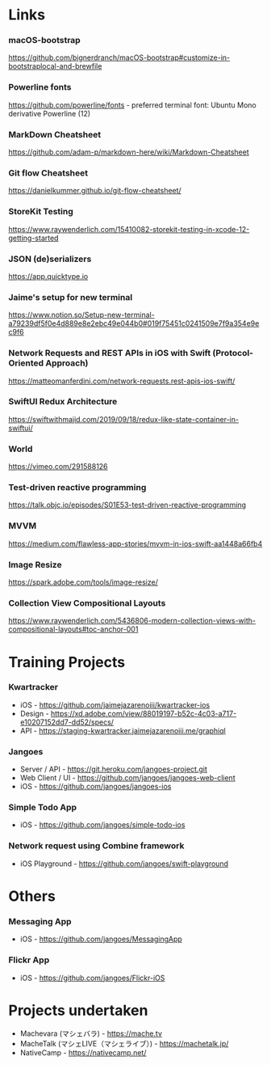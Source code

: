 # Links
### macOS-bootstrap 
https://github.com/bignerdranch/macOS-bootstrap#customize-in-bootstraplocal-and-brewfile

### Powerline fonts
https://github.com/powerline/fonts - preferred terminal font: Ubuntu Mono derivative Powerline (12)

### MarkDown Cheatsheet
https://github.com/adam-p/markdown-here/wiki/Markdown-Cheatsheet

### Git flow Cheatsheet 
https://danielkummer.github.io/git-flow-cheatsheet/

### StoreKit Testing
https://www.raywenderlich.com/15410082-storekit-testing-in-xcode-12-getting-started

### JSON (de)serializers
https://app.quicktype.io

### Jaime's setup for new terminal
https://www.notion.so/Setup-new-terminal-a79239df5f0e4d889e8e2ebc49e044b0#019f75451c0241509e7f9a354e9ec9f6

### Network Requests and REST APIs in iOS with Swift (Protocol-Oriented Approach)
https://matteomanferdini.com/network-requests.rest-apis-ios-swift/

### SwiftUI Redux Architecture
https://swiftwithmajid.com/2019/09/18/redux-like-state-container-in-swiftui/

### World
https://vimeo.com/291588126

### Test-driven reactive programming
https://talk.objc.io/episodes/S01E53-test-driven-reactive-programming

### MVVM
https://medium.com/flawless-app-stories/mvvm-in-ios-swift-aa1448a66fb4

### Image Resize
https://spark.adobe.com/tools/image-resize/

### Collection View Compositional Layouts
https://www.raywenderlich.com/5436806-modern-collection-views-with-compositional-layouts#toc-anchor-001

# Training Projects

### Kwartracker
- iOS - https://github.com/jaimejazarenoiii/kwartracker-ios
- Design - https://xd.adobe.com/view/88019197-b52c-4c03-a717-e10207152dd7-dd52/specs/
- API - https://staging-kwartracker.jaimejazarenoiii.me/graphiql

### Jangoes
- Server / API - https://git.heroku.com/jangoes-project.git
- Web Client / UI - https://github.com/jangoes/jangoes-web-client
- iOS - https://github.com/jangoes/jangoes-ios

### Simple Todo App
- iOS - https://github.com/jangoes/simple-todo-ios

### Network request using Combine framework
- iOS Playground - https://github.com/jangoes/swift-playground

# Others
### Messaging App
- iOS - https://github.com/jangoes/MessagingApp

### Flickr App
- iOS - https://github.com/jangoes/Flickr-iOS

# Projects undertaken
- Machevara (マシェバラ) - https://mache.tv
- MacheTalk (マシェLIVE（マシェライブ）) - https://machetalk.jp/
- NativeCamp - https://nativecamp.net/
